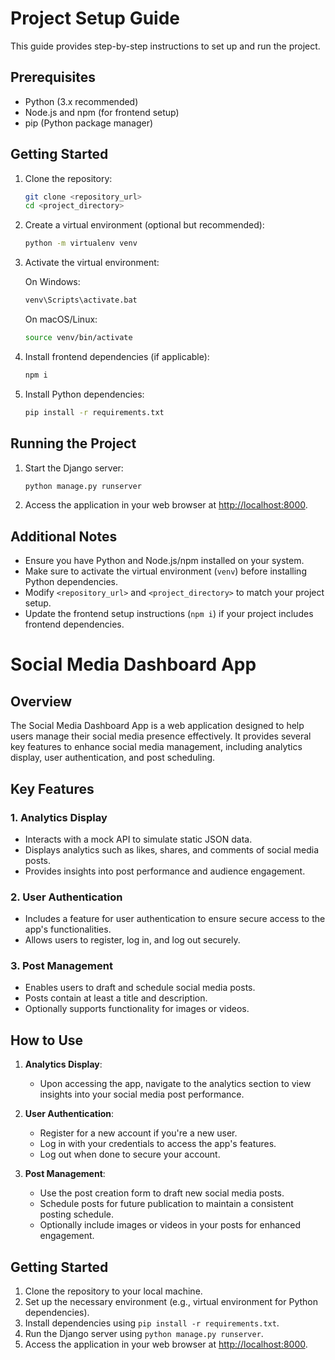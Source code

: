 # Project Setup Guide

This guide provides step-by-step instructions to set up and run the project.

## Prerequisites

- Python (3.x recommended)
- Node.js and npm (for frontend setup)
- pip (Python package manager)

## Getting Started

1. Clone the repository:

    ```bash
    git clone <repository_url>
    cd <project_directory>
    ```

2. Create a virtual environment (optional but recommended):

    ```bash
    python -m virtualenv venv
    ```

3. Activate the virtual environment:
   
    On Windows:

    ```bash
    venv\Scripts\activate.bat
    ```

    On macOS/Linux:

    ```bash
    source venv/bin/activate
    ```

4. Install frontend dependencies (if applicable):

    ```bash
    npm i
    ```

5. Install Python dependencies:

    ```bash
    pip install -r requirements.txt
    ```

## Running the Project

1. Start the Django server:

    ```bash
    python manage.py runserver
    ```

2. Access the application in your web browser at [http://localhost:8000](http://localhost:8000).

## Additional Notes

- Ensure you have Python and Node.js/npm installed on your system.
- Make sure to activate the virtual environment (`venv`) before installing Python dependencies.
- Modify `<repository_url>` and `<project_directory>` to match your project setup.
- Update the frontend setup instructions (`npm i`) if your project includes frontend dependencies.



# Social Media Dashboard App

## Overview

The Social Media Dashboard App is a web application designed to help users manage their social media presence effectively. It provides several key features to enhance social media management, including analytics display, user authentication, and post scheduling.

## Key Features

### 1. Analytics Display

- Interacts with a mock API to simulate static JSON data.
- Displays analytics such as likes, shares, and comments of social media posts.
- Provides insights into post performance and audience engagement.

### 2. User Authentication

- Includes a feature for user authentication to ensure secure access to the app's functionalities.
- Allows users to register, log in, and log out securely.

### 3. Post Management

- Enables users to draft and schedule social media posts.
- Posts contain at least a title and description.
- Optionally supports functionality for images or videos.

## How to Use

1. **Analytics Display**:
   - Upon accessing the app, navigate to the analytics section to view insights into your social media post performance.

2. **User Authentication**:
   - Register for a new account if you're a new user.
   - Log in with your credentials to access the app's features.
   - Log out when done to secure your account.

3. **Post Management**:
   - Use the post creation form to draft new social media posts.
   - Schedule posts for future publication to maintain a consistent posting schedule.
   - Optionally include images or videos in your posts for enhanced engagement.

## Getting Started

1. Clone the repository to your local machine.
2. Set up the necessary environment (e.g., virtual environment for Python dependencies).
3. Install dependencies using `pip install -r requirements.txt`.
4. Run the Django server using `python manage.py runserver`.
5. Access the application in your web browser at [http://localhost:8000](http://localhost:8000).




